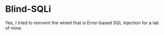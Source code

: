 # Blind-SQLi
Yes, I tried to reinvent the wheel that is Error-based SQL injection for a lab of mine.

